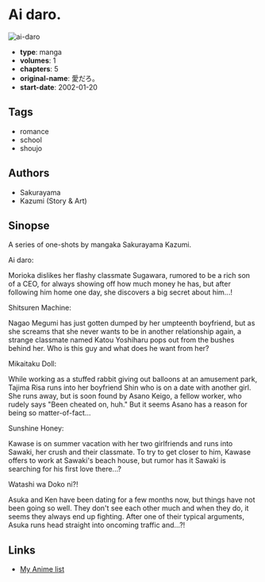 # Ai daro.

![ai-daro](https://cdn.myanimelist.net/images/manga/3/18385.jpg)

-   **type**: manga
-   **volumes**: 1
-   **chapters**: 5
-   **original-name**: 愛だろ。
-   **start-date**: 2002-01-20

## Tags

-   romance
-   school
-   shoujo

## Authors

-   Sakurayama
-   Kazumi (Story & Art)

## Sinopse

A series of one-shots by mangaka Sakurayama Kazumi.

Ai daro:

Morioka dislikes her flashy classmate Sugawara, rumored to be a rich son of a CEO, for always showing off how much money he has, but after following him home one day, she discovers a big secret about him...!

Shitsuren Machine:

Nagao Megumi has just gotten dumped by her umpteenth boyfriend, but as she screams that she never wants to be in another relationship again, a strange classmate named Katou Yoshiharu pops out from the bushes behind her. Who is this guy and what does he want from her?

Mikaitaku Doll:

While working as a stuffed rabbit giving out balloons at an amusement park, Tajima Risa runs into her boyfriend Shin who is on a date with another girl. She runs away, but is soon found by Asano Keigo, a fellow worker, who rudely says "Been cheated on, huh." But it seems Asano has a reason for being so matter-of-fact...

Sunshine Honey:

Kawase is on summer vacation with her two girlfriends and runs into Sawaki, her crush and their classmate. To try to get closer to him, Kawase offers to work at Sawaki's beach house, but rumor has it Sawaki is searching for his first love there...?

Watashi wa Doko ni?!

Asuka and Ken have been dating for a few months now, but things have not been going so well. They don't see each other much and when they do, it seems they always end up fighting. After one of their typical arguments, Asuka runs head straight into oncoming traffic and...?!

## Links

-   [My Anime list](https://myanimelist.net/manga/13173/Ai_daro)
